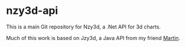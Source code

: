 nzy3d-api
=========

This is a main Git repository for Nzy3d, a .Net API for 3d charts. 

Much of this work is based on Jzy3d, a Java API from my friend [Martin](github.com/martin-pernollet).


